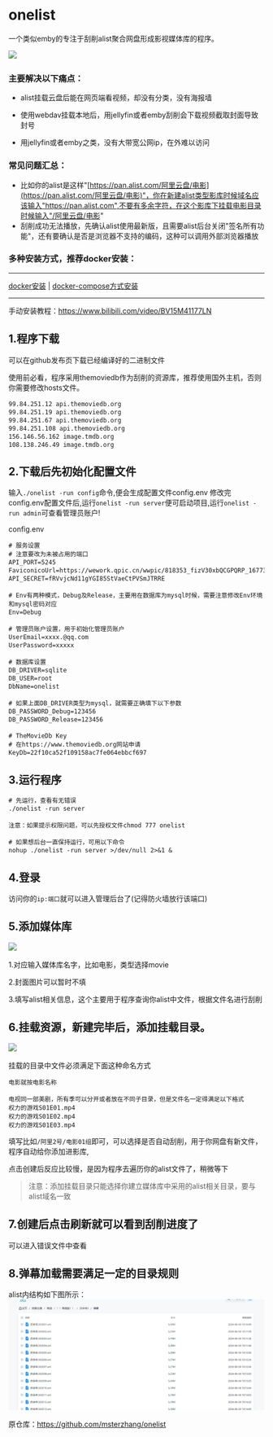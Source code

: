 # onelist
一个类似emby的专注于刮削alist聚合网盘形成影视媒体库的程序。

![](./docs/imgs/01.png)

### 主要解决以下痛点：

* alist挂载云盘后能在网页端看视频，却没有分类，没有海报墙

* 使用webdav挂载本地后，用jellyfin或者emby刮削会下载视频截取封面导致封号

* 用jellyfin或者emby之类，没有大带宽公网ip，在外难以访问

### 常见问题汇总：
* 比如你的alist是这样"[https://pan.alist.com/阿里云盘/电影](https://pan.alist.com/阿里云盘/电影)"，你在新建alist类型影库时候域名应该输入"https://pan.alist.com",不要有多余字符，在这个影库下挂载电影目录时候输入"/阿里云盘/电影"
* 刮削成功无法播放，先确认alist使用最新版，且需要alist后台关闭"签名所有功能"，还有要确认是否是浏览器不支持的编码，这种可以调用外部浏览器播放


### 多种安装方式，推荐docker安装：

---
[docker安装](./docs/docker_install.md) | [docker-compose方式安装](./docs/docker_conpose_install.md)

---

手动安装教程：https://www.bilibili.com/video/BV15M41177LN
## 1.程序下载
可以在github发布页下载已经编译好的二进制文件

使用前必看，程序采用themoviedb作为刮削的资源库，推荐使用国外主机，否则你需要修改hosts文件。
```
99.84.251.12 api.themoviedb.org
99.84.251.19 api.themoviedb.org
99.84.251.67 api.themoviedb.org
99.84.251.108 api.themoviedb.org
156.146.56.162 image.tmdb.org
108.138.246.49 image.tmdb.org
```
## 2.下载后先初始化配置文件

输入`./onelist -run config`命令,便会生成配置文件config.env
修改完config.env配置文件后,运行`onelist -run server`便可启动项目,运行`onelist -run admin`可查看管理员账户!

config.env
```
# 服务设置
# 注意要改为未被占用的端口
API_PORT=5245
FaviconicoUrl=https://wework.qpic.cn/wwpic/818353_fizV30xbQCGPQRP_1677394564/0
API_SECRET=fRVvjcNd11gYGI85StVaeCtPVSmJTRRE

# Env有两种模式，Debug及Release，主要用在数据库为mysql时候，需要注意修改Env环境和mysql密码对应
Env=Debug

# 管理员账户设置，用于初始化管理员账户
UserEmail=xxxx.@qq.com
UserPassword=xxxxx

# 数据库设置
DB_DRIVER=sqlite
DB_USER=root
DbName=onelist

# 如果上面DB_DRIVER类型为mysql，就需要正确填下以下参数
DB_PASSWORD_Debug=123456
DB_PASSWORD_Release=123456

# TheMovieDb Key
# 在https://www.themoviedb.org网站申请
KeyDb=22f10ca52f109158ac7fe064ebbcf697
```
## 3.运行程序

```
# 先运行，查看有无错误
./onelist -run server

注意：如果提示权限问题，可以先授权文件chmod 777 onelist

# 如果想后台一直保持运行，可用以下命令
nohup ./onelist -run server >/dev/null 2>&1 &
```
## 4.登录
访问你的`ip:端口`就可以进入管理后台了(记得防火墙放行该端口)
## 5.添加媒体库
![](./docs/imgs/02.png)

1.对应输入媒体库名字，比如电影，类型选择movie

2.封面图片可以暂时不填

3.填写alist相关信息，这个主要用于程序查询你alist中文件，根据文件名进行刮削

## 6.挂载资源，新建完毕后，添加挂载目录。
![](./docs/images/03.png)

挂载的目录中文件必须满足下面这种命名方式
```
电影就按电影名称

电视同一部美剧，所有季可以分开或者放在不同子目录，但是文件名一定得满足以下格式
权力的游戏S01E01.mp4
权力的游戏S01E02.mp4
权力的游戏S01E03.mp4
```
填写比如`/阿里2号/电影01组`即可，可以选择是否自动刮削，用于你网盘有新文件，程序自动给你添加进影库,

点击创建后反应比较慢，是因为程序去遍历你的alist文件了，稍微等下

> 注意：添加挂载目录只能选择你建立媒体库中采用的alist相关目录，要与alist域名一致
>
## 7.创建后点击刷新就可以看到刮削进度了

可以进入错误文件中查看

## 8.弹幕加载需要满足一定的目录规则
alist内结构如下图所示：
![](./docs/imgs/04.png)

原仓库：https://github.com/msterzhang/onelist